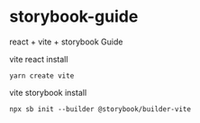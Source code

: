 # storybook-guide
react + vite + storybook Guide


vite react install

`yarn create vite`

vite storybook install

`npx sb init --builder @storybook/builder-vite`  
